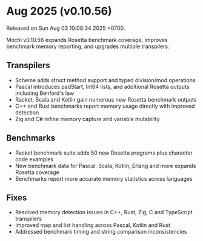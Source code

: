 # Aug 2025 (v0.10.56)

Released on Sun Aug 03 10:08:34 2025 +0700.

Mochi v0.10.56 expands Rosetta benchmark coverage, improves benchmark memory reporting, and upgrades multiple transpilers.

## Transpilers

- Scheme adds struct method support and typed division/mod operations
- Pascal introduces padStart, Int64 lists, and additional Rosetta outputs including Benford's law
- Racket, Scala and Kotlin gain numerous new Rosetta benchmark outputs
- C++ and Rust benchmarks report memory usage directly with improved detection
- Zig and C# refine memory capture and variable mutability

## Benchmarks

- Racket benchmark suite adds 50 new Rosetta programs plus character code examples
- New benchmark data for Pascal, Scala, Kotlin, Erlang and more expands Rosetta coverage
- Benchmarks report more accurate memory statistics across languages

## Fixes

- Resolved memory detection issues in C++, Rust, Zig, C and TypeScript transpilers
- Improved map and list handling across Pascal, Kotlin and Rust
- Addressed benchmark timing and string comparison inconsistencies
